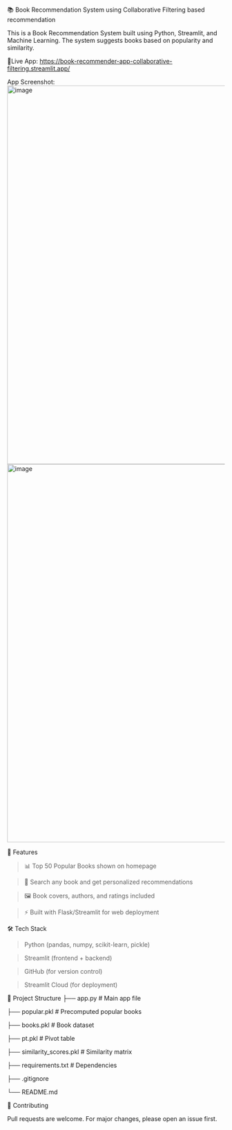 📚 Book Recommendation System using Collaborative Filtering based recommendation

This is a Book Recommendation System built using Python, Streamlit, and Machine Learning.
The system suggests books based on popularity and similarity.

👀Live App: https://book-recommender-app-collaborative-filtering.streamlit.app/

App Screenshot:
<img width="1920" height="876" alt="image" src="https://github.com/user-attachments/assets/4af861ab-f490-462c-98a6-df3c93bf81ef" width="300" height="200"/>
<img width="1920" height="875" alt="image" src="https://github.com/user-attachments/assets/c1a28f0e-03bf-4ed5-854b-12af503432f1" />

🚀 Features
  > 📊 Top 50 Popular Books shown on homepage

  > 🔎 Search any book and get personalized recommendations

  > 🖼️ Book covers, authors, and ratings included

  > ⚡ Built with Flask/Streamlit for web deployment

🛠️ Tech Stack
  > Python (pandas, numpy, scikit-learn, pickle)
  
  > Streamlit (frontend + backend)
  
  > GitHub (for version control)
  
  > Streamlit Cloud (for deployment)

📂 Project Structure
  ├── app.py                 # Main app file
  
  ├── popular.pkl            # Precomputed popular books
  
  ├── books.pkl              # Book dataset
  
  ├── pt.pkl                 # Pivot table
  
  ├── similarity_scores.pkl  # Similarity matrix
  
  ├── requirements.txt       # Dependencies
  
  ├── .gitignore
  
  └── README.md

🤝 Contributing 
  
  Pull requests are welcome. For major changes, please open an issue first.
